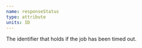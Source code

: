 ```yaml
---
name: responseStatus
type: attribute
units: ID
---
```


The identifier that holds if the job has been timed out.